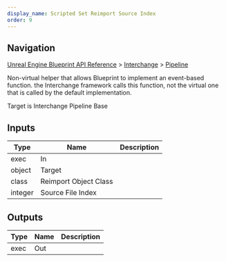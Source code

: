 ```yaml
---
display_name: Scripted Set Reimport Source Index
order: 9
---
```

## Navigation

[Unreal Engine Blueprint API Reference](https://dev.epicgames.com/documentation/en-us/unreal-engine/BlueprintAPI) > [Interchange](https://dev.epicgames.com/documentation/en-us/unreal-engine/BlueprintAPI/Interchange) > [Pipeline](https://dev.epicgames.com/documentation/en-us/unreal-engine/BlueprintAPI/Interchange/Pipeline_1)

Non-virtual helper that allows Blueprint to implement an event-based function.
the Interchange framework calls this function, not the virtual one that is called by the default implementation.

Target is Interchange Pipeline Base

## Inputs

| Type | Name | Description |
| --- | --- | --- |
| exec | In |  |
| object | Target |  |
| class | Reimport Object Class |  |
| integer | Source File Index |  |

## Outputs

| Type | Name | Description |
| --- | --- | --- |
| exec | Out |  |
